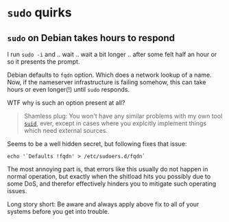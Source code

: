 # `sudo` quirks

## `sudo` on Debian takes hours to respond

I run `sudo -i` and .. wait .. wait a bit longer .. after some felt half an hour or so it presents the prompt.

Debian defaults to `fqdn` option.  Which does a network lookup of a name.
Now, if the nameserver infrastructure is failing somehow, this can take hours or even longer(!) until `sudo` responds.

WTF why is such an option present at all?

> Shamless plug:  You won't have any similar problems with my own tool [`suid`](https://github.com/hilbix/suid),
> ever, except in cases where you explcitly implement things which need external sources.

Seems to be a well hidden secret, but following fixes that issue:

```
echo '`Defaults !fqdn' > /etc/sudoers.d/fqdn`
```

The most annoying part is, that errors like this usually do not happen in normal operation,
but exactly when the shitload hits you possibly due to some DoS,
and therefor effectively hinders you to mitigate such operating issues.

Long story short:  Be aware and always apply above fix to all of your systems before you get into trouble.
